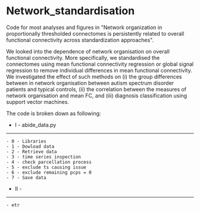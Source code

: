 # Network_standardisation 

Code for most analyses and figures in "Network organization in proportionally thresholded connectomes is persistently related to overall functional connectivity across standardization approaches".

We looked into the dependence of network organisation on overall functional connectivity. More specifically, we standardised the connectomes using mean functional connectivity regression or global signal regression to remove individual differences in mean functional connectivity. We investigated the effect of such methods on (i) the group differences between in network organisation between autism spectrum disorder patients and typical controls, (ii) the correlation between the measures of network organisation and mean FC, and (iii) diagnosis classification using support vector machines. 

The code is broken down as following:

- I - abide_data.py
--------------------------------------
    - 0 - Libraries
    - 1 - Dowload data 
    - 2 - Retrieve data   
    - 3 - time series inspection  
    - 4 - check parcellation process 
    - 5 - exclude ts causing issue   
    - 6 - exclude remaining pcps = 0 
    - 7 - Save data 

- II - 
--------------------------------------

    - etr
